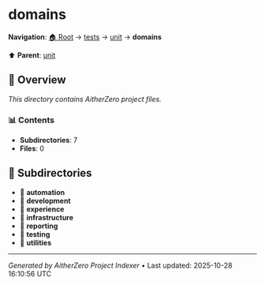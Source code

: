 # domains

**Navigation**: [🏠 Root](../../../index.md) → [tests](../../index.md) → [unit](../index.md) → **domains**

⬆️ **Parent**: [unit](../index.md)

## 📖 Overview

*This directory contains AitherZero project files.*

### 📊 Contents

- **Subdirectories**: 7
- **Files**: 0

## 📁 Subdirectories

- 📂 **automation**
- 📂 **development**
- 📂 **experience**
- 📂 **infrastructure**
- 📂 **reporting**
- 📂 **testing**
- 📂 **utilities**

---

*Generated by AitherZero Project Indexer* • Last updated: 2025-10-28 16:10:56 UTC

